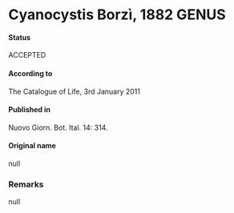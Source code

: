 Cyanocystis Borzì, 1882 GENUS
=======

#### Status
ACCEPTED

#### According to
The Catalogue of Life, 3rd January 2011

#### Published in
Nuovo Giorn. Bot. Ital. 14: 314.

#### Original name
null

### Remarks
null